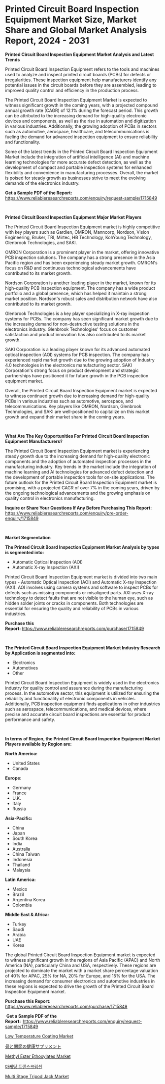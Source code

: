<p><h1>Printed Circuit Board Inspection Equipment Market Size, Market Share and Global Market Analysis Report, 2024 - 2031</h1></p><p><strong>Printed Circuit Board Inspection Equipment Market Analysis and Latest Trends</strong></p>
<p><p>Printed Circuit Board Inspection Equipment refers to the tools and machines used to analyze and inspect printed circuit boards (PCBs) for defects or irregularities. These inspection equipment help manufacturers identify any potential issues in the circuit boards before they are assembled, leading to improved quality control and efficiency in the production process.</p><p>The Printed Circuit Board Inspection Equipment Market is expected to witness significant growth in the coming years, with a projected compound annual growth rate (CAGR) of 12.1% during the forecast period. This growth can be attributed to the increasing demand for high-quality electronic devices and components, as well as the rise in automation and digitization in various industries. Additionally, the growing adoption of PCBs in sectors such as automotive, aerospace, healthcare, and telecommunications is fueling the demand for advanced inspection equipment to ensure reliability and functionality.</p><p>Some of the latest trends in the Printed Circuit Board Inspection Equipment Market include the integration of artificial intelligence (AI) and machine learning technologies for more accurate defect detection, as well as the development of compact and portable inspection systems for enhanced flexibility and convenience in manufacturing processes. Overall, the market is poised for steady growth as businesses strive to meet the evolving demands of the electronics industry.</p></p>
<p><strong>Get a Sample PDF of the Report:&nbsp;</strong> <a href="https://www.reliableresearchreports.com/enquiry/request-sample/1715849">https://www.reliableresearchreports.com/enquiry/request-sample/1715849</a></p>
<p>&nbsp;</p>
<p><strong>Printed Circuit Board Inspection Equipment Major Market Players</strong></p>
<p><p>The Printed Circuit Board Inspection Equipment market is highly competitive with key players such as Gardien, OMRON, Manncorp, Nordson, Vision Engineering, Bruker, TRI, Mirtec, HB Technology, KohYoung Technology, Glenbrook Technologies, and SAKI. </p><p>OMRON Corporation is a prominent player in the market, offering innovative PCB inspection solutions. The company has a strong presence in the Asia Pacific region and has been experiencing steady market growth. OMRON's focus on R&D and continuous technological advancements have contributed to its market growth.</p><p>Nordson Corporation is another leading player in the market, known for its high-quality PCB inspection equipment. The company has a wide product portfolio and a global presence, which has helped it maintain a strong market position. Nordson's robust sales and distribution network have also contributed to its market growth.</p><p>Glenbrook Technologies is a key player specializing in X-ray inspection systems for PCBs. The company has seen significant market growth due to the increasing demand for non-destructive testing solutions in the electronics industry. Glenbrook Technologies' focus on customer satisfaction and product innovation has also contributed to its market growth.</p><p>SAKI Corporation is a leading player known for its advanced automated optical inspection (AOI) systems for PCB inspection. The company has experienced rapid market growth due to the growing adoption of Industry 4.0 technologies in the electronics manufacturing sector. SAKI Corporation's strong focus on product development and strategic partnerships have positioned it for future growth in the PCB inspection equipment market.</p><p>Overall, the Printed Circuit Board Inspection Equipment market is expected to witness continued growth due to increasing demand for high-quality PCBs in various industries such as automotive, aerospace, and telecommunications. Key players like OMRON, Nordson, Glenbrook Technologies, and SAKI are well-positioned to capitalize on this market growth and expand their market share in the coming years.</p></p>
<p>&nbsp;</p>
<p><strong>What Are The Key Opportunities For Printed Circuit Board Inspection Equipment Manufacturers?</strong></p>
<p><p>The Printed Circuit Board Inspection Equipment market is experiencing steady growth due to the increasing demand for high-quality electronic components and the adoption of automated inspection processes in the manufacturing industry. Key trends in the market include the integration of machine learning and AI technologies for advanced defect detection and the development of portable inspection tools for on-site applications. The future outlook for the Printed Circuit Board Inspection Equipment market is promising, with a projected CAGR of over 7% in the coming years, driven by the ongoing technological advancements and the growing emphasis on quality control in electronics manufacturing.</p></p>
<p><strong>Inquire or Share Your Questions If Any Before Purchasing This Report:</strong> <a href="https://www.reliableresearchreports.com/enquiry/pre-order-enquiry/1715849">https://www.reliableresearchreports.com/enquiry/pre-order-enquiry/1715849</a></p>
<p>&nbsp;</p>
<p><strong>Market Segmentation</strong></p>
<p><strong>The Printed Circuit Board Inspection Equipment Market Analysis by types is segmented into:</strong></p>
<p><ul><li>Automatic Optical Inspection (AOI)</li><li>Automatic X-ray Inspection (AXI)</li></ul></p>
<p><p>Printed Circuit Board Inspection Equipment market is divided into two main types - Automatic Optical Inspection (AOI) and Automatic X-ray Inspection (AXI). AOI involves using camera systems and software to inspect PCBs for defects such as missing components or misaligned parts. AXI uses X-ray technology to detect faults that are not visible to the human eye, such as hidden solder joints or cracks in components. Both technologies are essential for ensuring the quality and reliability of PCBs in various industries.</p></p>
<p><strong>Purchase this Report:&nbsp;</strong><a href="https://www.reliableresearchreports.com/purchase/1715849">https://www.reliableresearchreports.com/purchase/1715849</a></p>
<p>&nbsp;</p>
<p><strong>The Printed Circuit Board Inspection Equipment Market Industry Research by Application is segmented into:</strong></p>
<p><ul><li>Electronics</li><li>Automotives</li><li>Other</li></ul></p>
<p><p>Printed Circuit Board Inspection Equipment is widely used in the electronics industry for quality control and assurance during the manufacturing process. In the automotive sector, this equipment is utilized for ensuring the reliability and functionality of electronic components in vehicles. Additionally, PCB inspection equipment finds applications in other industries such as aerospace, telecommunications, and medical devices, where precise and accurate circuit board inspections are essential for product performance and safety.</p></p>
<p>&nbsp;</p>
<p><strong>In terms of Region, the Printed Circuit Board Inspection Equipment Market Players available by Region are:</strong></p>
<p>
    <p> <strong> North America: </strong>
        <ul>
            <li>United States</li>
            <li>Canada</li>
        </ul>
        </p> 
    <p> <strong> Europe: </strong>
        <ul>
            <li>Germany</li>
            <li>France</li>
            <li>U.K.</li>
            <li>Italy</li>
            <li>Russia</li>
        </ul>
        </p> 
    <p> <strong> Asia-Pacific: </strong>
        <ul>
            <li>China</li>
            <li>Japan</li>
            <li>South Korea</li>
            <li>India</li>
            <li>Australia</li>
            <li>China Taiwan</li>
            <li>Indonesia</li>
            <li>Thailand</li>
            <li>Malaysia</li>
        </ul>
        </p> 
    <p> <strong> Latin America: </strong>
        <ul>
            <li>Mexico</li>
            <li>Brazil</li>
            <li>Argentina Korea</li>
            <li>Colombia</li>
        </ul>
        </p> 
    <p> <strong> Middle East & Africa: </strong>
        <ul>
            <li>Turkey</li>
            <li>Saudi</li>
            <li>Arabia</li>
            <li>UAE</li>
            <li>Korea</li>
        </ul>
    </p>
    </p>
<p><p>The global Printed Circuit Board Inspection Equipment market is expected to witness significant growth in the regions of Asia Pacific (APAC) and North America (NA), particularly China and USA, respectively. These regions are projected to dominate the market with a market share percentage valuation of 40% for APAC, 25% for NA, 20% for Europe, and 15% for the USA. The increasing demand for consumer electronics and automotive industries in these regions is expected to drive the growth of the Printed Circuit Board Inspection Equipment market.</p></p>
<p><strong>Purchase this Report: </strong><a href="https://www.reliableresearchreports.com/purchase/1715849">https://www.reliableresearchreports.com/purchase/1715849</a></p>
<p>&nbsp;<strong>Get a Sample PDF of the Report:&nbsp;&nbsp;</strong><a href="https://www.reliableresearchreports.com/enquiry/request-sample/1715849">https://www.reliableresearchreports.com/enquiry/request-sample/1715849</a></p>
<p><strong></strong></p>
<p><p><a href="https://view.publitas.com/reportprime-1/low-temperature-coating-market-research-report-provides-critical-insights-that-can-help-shape-business-development-and-investment-strategies/">Low Temperature Coating Market</a></p><p><a href="https://medium.com/@yvettelesch/%E9%AA%A8%E3%81%A8%E9%96%A2%E7%AF%80%E3%81%AE%E5%81%A5%E5%BA%B7%E8%A3%9C%E5%8A%A9%E9%A3%9F%E5%93%81%E5%B8%82%E5%A0%B4-%E7%A8%AE%E9%A1%9E-%E7%94%A8%E9%80%94-%E5%9C%B0%E7%90%86%E3%81%AB%E3%82%88%E3%82%8B%E5%8C%85%E6%8B%AC%E7%9A%84%E3%81%AA%E8%A9%95%E4%BE%A1-f06bfe084f30">骨と関節の健康サプリメント</a></p><p><a href="https://view.publitas.com/reportprime-1/methyl-ester-ethoxylates-market-research-report-provides-thorough-industry-overview-which-offers-an-in-depth-analysis-of-product-trends-and-new-market-divisions/">Methyl Ester Ethoxylates Market</a></p><p><a href="https://medium.com/@stephenstevens11/%EB%A7%88%EC%BC%80%ED%8C%85-%EC%A0%84%EC%82%AC%EC%8B%9C%EC%9E%A5-%EC%A0%90%EC%9C%A0%EC%9C%A8-%EC%A7%84%ED%99%94-%EB%B0%8F-%EC%8B%9C%EC%9E%A5-%EC%84%B1%EC%9E%A5-%EB%8F%99%ED%96%A5-2024-2031-23a916e58fbe">마케팅 트랜스크립션</a></p><p><a href="https://fuschia-pecorino-a6d.notion.site/Multi-Stage-Tripod-Jack-Market-Research-Report-Reveals-The-Latest-Trends-And-Opportunities-of-this-M-04203bdbcb5448a293afa1952fca3563">Multi Stage Tripod Jack Market</a></p></p>